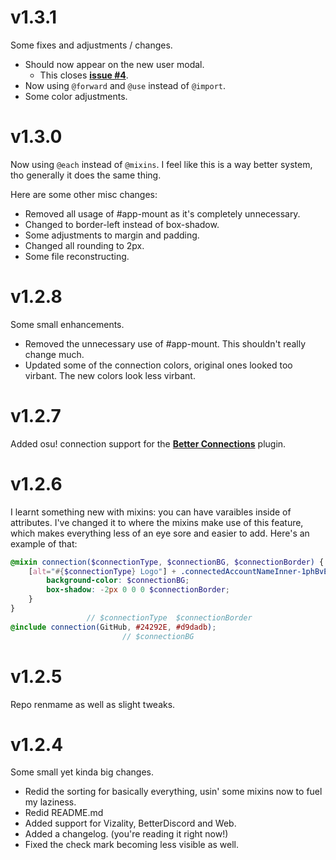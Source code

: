 # v1.3.1
Some fixes and adjustments / changes.
- Should now appear on the new user modal.
    - This closes **[issue #4](https://github.com/Discord-Theme-Addons/refined-user-connections/issues/4)**.
- Now using `@forward` and `@use` instead of `@import`.
- Some color adjustments.

# v1.3.0
Now using `@each` instead of `@mixins`. I feel like this is a way better system, tho generally it does the same thing.

Here are some other misc changes:
- Removed all usage of #app-mount as it's completely unnecessary.
- Changed to border-left instead of box-shadow.
- Some adjustments to margin and padding.
- Changed all rounding to 2px.
- Some file reconstructing.

# v1.2.8
Some small enhancements.
- Removed the unnecessary use of #app-mount. This shouldn't really change much.
- Updated some of the connection colors, original ones looked too virbant. The new colors look less virbant.

# v1.2.7
Added osu! connection support for the **[Better Connections](https://github.com/AAGaming00/better-connections)** plugin.

# v1.2.6
I learnt something new with mixins: you can have varaibles inside of attributes. I've changed it to where the mixins make use of this feature, which makes everything less of an eye sore and easier to add. Here's an example of that:
```scss
@mixin connection($connectionType, $connectionBG, $connectionBorder) {
    [alt="#{$connectionType} Logo"] + .connectedAccountNameInner-1phBvE::after {
        background-color: $connectionBG;
        box-shadow: -2px 0 0 0 $connectionBorder;
    }
}
                 // $connectionType  $connectionBorder
@include connection(GitHub, #24292E, #d9dadb);
                         // $connectionBG
```

# v1.2.5
Repo renmame as well as slight tweaks.

# v1.2.4
Some small yet kinda big changes.
- Redid the sorting for basically everything, usin' some mixins now to fuel my laziness.
- Redid README.md
- Added support for Vizality, BetterDiscord and Web.
- Added a changelog. (you're reading it right now!)
- Fixed the check mark becoming less visible as well.
